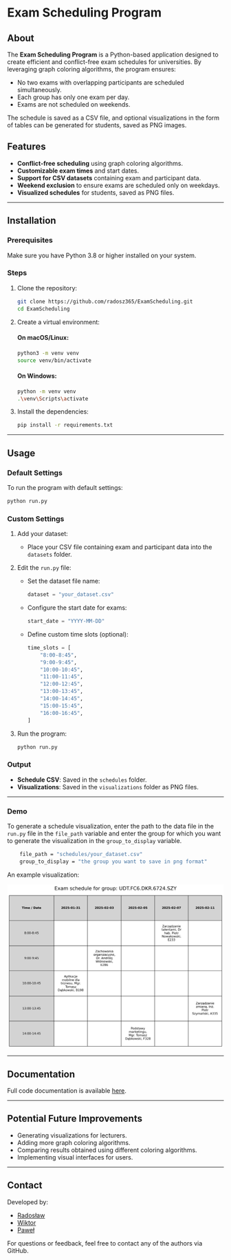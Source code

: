 # Exam Scheduling Program

## About

The **Exam Scheduling Program** is a Python-based application designed to create efficient and conflict-free exam schedules for universities. By leveraging graph coloring algorithms, the program ensures:

- No two exams with overlapping participants are scheduled simultaneously.
- Each group has only one exam per day.
- Exams are not scheduled on weekends.

The schedule is saved as a CSV file, and optional visualizations in the form of tables can be generated for students, saved as PNG images.

## Features

- **Conflict-free scheduling** using graph coloring algorithms.
- **Customizable exam times** and start dates.
- **Support for CSV datasets** containing exam and participant data.
- **Weekend exclusion** to ensure exams are scheduled only on weekdays.
- **Visualized schedules** for students, saved as PNG files.

---

## Installation

### Prerequisites

Make sure you have Python 3.8 or higher installed on your system.

### Steps

1. Clone the repository:

   ```bash
   git clone https://github.com/radosz365/ExamScheduling.git
   cd ExamScheduling
   ```
2. Create a virtual environment:

   #### On macOS/Linux:


   ```bash
   python3 -m venv venv
   source venv/bin/activate
   ```

   #### On Windows:

   ```bash
   python -m venv venv
   .\venv\Scripts\activate
   ```
3. Install the dependencies:

   ```bash
   pip install -r requirements.txt
   ```

---

## Usage

### Default Settings

To run the program with default settings:

```bash
python run.py
```

### Custom Settings

1. Add your dataset:

   - Place your CSV file containing exam and participant data into the `datasets` folder.
2. Edit the `run.py` file:

   - Set the dataset file name:
     ```python
     dataset = "your_dataset.csv"
     ```
   - Configure the start date for exams:
     ```python
     start_date = "YYYY-MM-DD"
     ```
   - Define custom time slots (optional):
     ```python
     time_slots = [
         "8:00-8:45",
         "9:00-9:45",
         "10:00-10:45",
         "11:00-11:45",
         "12:00-12:45",
         "13:00-13:45",
         "14:00-14:45",
         "15:00-15:45",
         "16:00-16:45",
     ]
     ```
3. Run the program:

   ```bash
   python run.py
   ```

### Output

- **Schedule CSV**: Saved in the `schedules` folder.
- **Visualizations**: Saved in the `visualizations` folder as PNG files.

---

### Demo

To generate a schedule visualization, enter the path to the data file in the `run.py` file in the `file_path` variable and enter the group for which you want to generate the visualization in the `group_to_display` variable.

```bash
    file_path = "schedules/your_dataset.csv"
    group_to_display = "the group you want to save in png format"
```

An example visualization:

![Schedule Visualization](visualizations/UDT_FC6_DKR_6724_SZY.png)

---

## Documentation

Full code documentation is available [here](https://radosz365.github.io/ExamScheduling/).

---

## Potential Future Improvements

- Generating visualizations for lecturers.
- Adding more graph coloring algorithms.
- Comparing results obtained using different coloring algorithms.
- Implementing visual interfaces for users.

---

## Contact

Developed by:

- [Radosław](https://github.com/radosz365)
- [Wiktor](https://github.com/boltzful)
- [Paweł](https://github.com/IamPawel)

For questions or feedback, feel free to contact any of the authors via GitHub.
